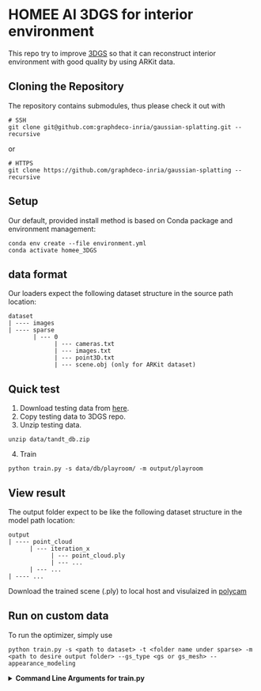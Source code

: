 # HOMEE AI 3DGS for interior environment
This repo try to improve [3DGS](https://repo-sam.inria.fr/fungraph/3d-gaussian-splatting/) so that it can reconstruct interior environment with good quality by using ARKit data.

## Cloning the Repository

The repository contains submodules, thus please check it out with 
```shell
# SSH
git clone git@github.com:graphdeco-inria/gaussian-splatting.git --recursive
```
or
```shell
# HTTPS
git clone https://github.com/graphdeco-inria/gaussian-splatting --recursive
```

## Setup
Our default, provided install method is based on Conda package and environment management:
```shell
conda env create --file environment.yml
conda activate homee_3DGS
```

## data format
Our loaders expect the following dataset structure in the source path location:
```shell
dataset
| ---- images
| ---- sparse
       | --- 0
             | --- cameras.txt
             | --- images.txt
             | --- point3D.txt
             | --- scene.obj (only for ARKit dataset)
```

## Quick test
1. Download testing data from [here](https://repo-sam.inria.fr/fungraph/3d-gaussian-splatting/).
2. Copy testing data to 3DGS repo. 
3. Unzip testing data. 
```shell
unzip data/tandt_db.zip 
```
4. Train
```shell
python train.py -s data/db/playroom/ -m output/playroom
```

## View result
The output folder expect to be like the following dataset structure in the model path location:
```shell
output
| ---- point_cloud 
      | --- iteration_x
            | --- point_cloud.ply
            | --- ...
      | --- ...
| ---- ...
```
Download the trained scene (.ply) to local host and visulaized in [polycam](https://poly.cam/tools/gaussian-splatting)

## Run on custom data

To run the optimizer, simply use

```shell
python train.py -s <path to dataset> -t <folder name under sparse> -m <path to desire output folder> --gs_type <gs or gs_mesh> --appearance_modeling
```

<details>
<summary><span style="font-weight: bold;">Command Line Arguments for train.py</span></summary>

  #### --source_path / -s
  Path to the source directory containing a COLMAP or Synthetic NeRF data set.
  #### --model_path / -m 
  Path where the trained model should be stored (```output/<random>``` by default).
  #### --images / -i
  Alternative subdirectory for COLMAP images (```images``` by default).
  #### --gs_type
  We have two gs type, gs and gs_mesh, use gs_mesh if we have scene.obj file.
  #### --appearance_modeling
  Enable appearance modeling or not.
</details>
<br>

